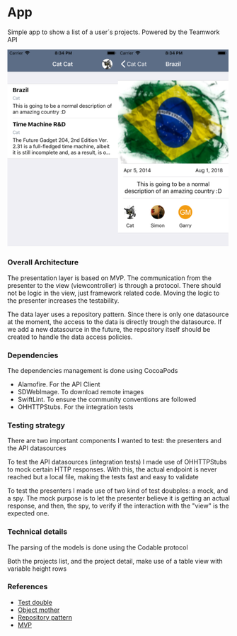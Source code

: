 # App

Simple app to show a list of a user´s projects. Powered by the Teamwork API

<img src="imgs/list.png" width="250"/><img src="imgs/detail.png" width="250"/>

### Overall Architecture

The presentation layer is based on MVP. The communication from the presenter to the view (viewcontroller) is through a protocol. There should not be logic in the view, just framework related code. Moving the logic to the presenter increases the testability.

The data layer uses a repository pattern. Since there is only one datasource at the moment, the access to the data is directly trough the datasource. If we add a new datasource in the future, the repository itself should be created to handle the data access policies.

### Dependencies

The dependencies management is done using CocoaPods
  - Alamofire. For the API Client
  - SDWebImage. To download remote images 
  - SwiftLint. To ensure the community conventions are followed
  - OHHTTPStubs. For the integration tests
 
### Testing strategy

There are two important components I wanted to test: the presenters and the API datasources

To test the API datasources (integration tests) I made use of OHHTTPStubs to mock certain HTTP responses. With this, the actual endpoint is never reached but a local file, making the tests fast and easy to validate

To test the presenters I made use of two kind of test doubples: a mock, and a spy. The mock purpose is to let the presenter believe it is getting an actual response, and then, the spy, to verify if the interaction with the "view" is the expected one.

### Technical details

The parsing of the models is done using the Codable protocol

Both the projects list, and the project detail, make use of a table view with variable height rows

### References

* [Test double](https://martinfowler.com/bliki/TestDouble.html)
* [Object mother](https://martinfowler.com/bliki/ObjectMother.html)
* [Repository pattern](https://docs.microsoft.com/en-us/dotnet/standard/microservices-architecture/microservice-ddd-cqrs-patterns/infrastructure-persistence-layer-design)
* [MVP](https://en.wikipedia.org/wiki/Model%E2%80%93view%E2%80%93presenter)
